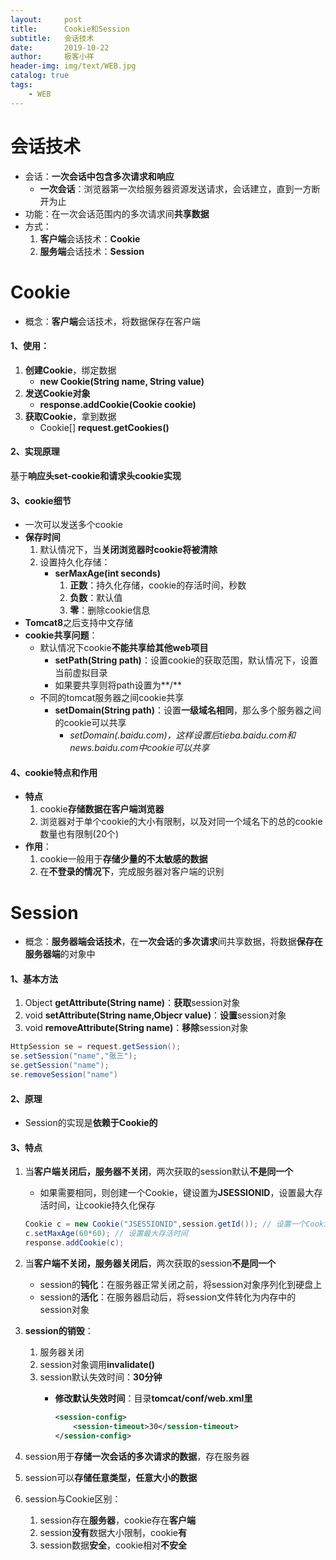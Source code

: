 ```yaml
---
layout:     post                    
title:      Cookie和Session                    
subtitle:   会话技术               
date:       2019-10-22               
author:     极客小祥                      
header-img: img/text/WEB.jpg   
catalog: true                        
tags:                                
    - WEB
---
```


# 会话技术
* 会话：**一次会话中包含多次请求和响应**
    * **一次会话**：浏览器第一次给服务器资源发送请求，会话建立，直到一方断开为止
* 功能：在一次会话范围内的多次请求间**共享数据**
* 方式：
    1. **客户端**会话技术：**Cookie**
    2. **服务端**会话技术：**Session**

# Cookie
* 概念：**客户端**会话技术，将数据保存在客户端

#### 1、使用：
1. **创建Cookie**，绑定数据
    * **new Cookie\(String name, String value\)**
2. **发送Cookie对象**
    * **response.addCookie\(Cookie cookie\)**
3. **获取Cookie**，拿到数据
    * Cookie\[\] **request.getCookies\(\)**

#### 2、实现原理
基于**响应头set-cookie和请求头cookie实现**

#### 3、cookie细节
* 一次可以发送多个cookie
* **保存时间**
    1. 默认情况下，当**关闭浏览器时cookie将被清除**
    2. 设置持久化存储：
        * **serMaxAge\(int seconds\)**
            1. **正数**：持久化存储，cookie的存活时间，秒数
            2. **负数**：默认值
            3. **零**：删除cookie信息
* **Tomcat8**之后支持中文存储
* **cookie共享问题**：
    * 默认情况下cookie**不能共享给其他web项目**
        * **setPath\(String path\)**：设置cookie的获取范围，默认情况下，设置当前虚拟目录
        * 如果要共享则将path设置为**/**
    * 不同的tomcat服务器之间cookie共享
        * **setDomain\(String path\)**：设置**一级域名相同**，那么多个服务器之间的cookie可以共享
            * *setDomain\(.baidu.com\)，这样设置后tieba.baidu.com和news.baidu.com中cookie可以共享*

#### 4、cookie特点和作用
* **特点**
    1. cookie**存储数据在客户端浏览器**
    2. 浏览器对于单个cookie的大小有限制，以及对同一个域名下的总的cookie数量也有限制\(20个\)
* **作用**：
    1. cookie一般用于**存储少量的不太敏感的数据**
    2. 在**不登录的情况下**，完成服务器对客户端的识别

# Session
* 概念：**服务器端会话技术**，在**一次会话**的**多次请求**间共享数据，将数据**保存在服务器端**的对象中

#### 1、基本方法
1. Object **getAttribute\(String name\)**：**获取**session对象
2. void **setAttribute\(String name,Objecr value\)**：**设置**session对象
3. void **removeAttribute\(String name\)**：**移除**session对象

```java
HttpSession se = request.getSession();
se.setSession("name","张三");
se.getSession("name");
se.removeSession("name")
```

#### 2、原理
* Session的实现是**依赖于Cookie的**

#### 3、特点
1. 当**客户端关闭后，服务器不关闭**，两次获取的session默认**不是同一个**
    * 如果需要相同，则创建一个Cookie，键设置为**JSESSIONID**，设置最大存活时间，让cookie持久化保存

    ```java
    Cookie c = new Cookie("JSESSIONID",session.getId()); // 设置一个Cookie
    c.setMaxAge(60*60); // 设置最大存活时间
    response.addCookie(c);
    ```
2. 当**客户端不关闭，服务器关闭后**，两次获取的session**不是同一个**
    * session的**钝化**：在服务器正常关闭之前，将session对象序列化到硬盘上
    * session的**活化**：在服务器启动后，将session文件转化为内存中的session对象
3. **session的销毁**：
    1. 服务器关闭
    2. session对象调用**invalidate\(\)**
    3. session默认失效时间：**30分钟**
        * **修改默认失效时间**：目录**tomcat/conf/web.xml里**

            ```xml
            <session-config>
                <session-timeout>30</session-timeout>
            </session-config>
            ```
4. session用于**存储一次会话的多次请求的数据**，存在服务器
5. session可以**存储任意类型，任意大小的数据**
6. session与Cookie区别：
    1. session存在**服务器**，cookie存在**客户端**
    2. session**没有**数据大小限制，cookie**有**
    3. session数据**安全**，cookie相对**不安全**
